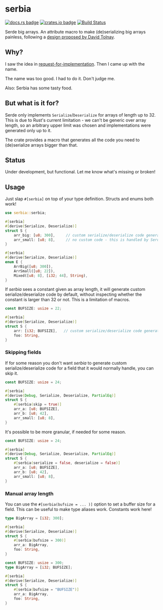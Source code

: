 # serbia

[![docs.rs badge](https://img.shields.io/docsrs/serbia?style=flat-square)](https://docs.rs/serbia/)
[![crates.io badge](https://img.shields.io/crates/v/serbia.svg?style=flat-square&logo=rust)](https://crates.io/crates/serbia/)
[![Build Status](https://img.shields.io/github/workflow/status/uint/serbia/serbia%20CI?logo=Github&style=flat-square)](https://github.com/uint/serbia)

Serde big arrays. An attribute macro to make (de)serializing big arrays painless, following a [design proposed by David Tolnay](https://github.com/dtolnay/request-for-implementation/issues/17).

## Why?
I saw the idea in [request-for-implementation](https://github.com/dtolnay/request-for-implementation). Then I came up with the name.

The name was too good. I had to do it. Don't judge me.

Also: Serbia has some tasty food.

## But what is it for?
Serde only implements `Serialize`/`Deserialize` for arrays of length up to 32. This is due to Rust's current limitation - we can't be generic over array length, so
an arbitrary upper limit was chosen and implementations were generated only up to it.

The crate provides a macro that generates all the code you need to (de)serialize arrays bigger than that.

## Status
Under development, but functional. Let me know what's missing or broken!

## Usage
Just slap `#[serbia]` on top of your type definition. Structs and enums both work!

```rust
use serbia::serbia;

#[serbia]
#[derive(Serialize, Deserialize)]
struct S {
    arr_big: [u8; 300],     // custom serialize/deserialize code generated here
    arr_small: [u8; 8],     // no custom code - this is handled by Serde fine
}

#[serbia]
#[derive(Serialize, Deserialize)]
enum E {
    ArrBig([u8; 300]),
    ArrSmall([u8; 22]),
    Mixed([u8; 8], [i32; 44], String),
}
```

If *serbia* sees a constant given as array length, it will generate custom
serialize/deserialize code by default, without inspecting whether the constant
is larger than 32 or not. This is a limitation of macros.

```rust
const BUFSIZE: usize = 22;

#[serbia]
#[derive(Serialize, Deserialize)]
struct S {
    arr: [i32; BUFSIZE],   // custom serialize/deserialize code generated here
    foo: String,
}
```

### Skipping fields

If for some reason you don't want *serbia* to generate custom serialize/deserialize
code for a field that it would normally handle, you can skip it.

```rust
const BUFSIZE: usize = 24;

#[serbia]
#[derive(Debug, Serialize, Deserialize, PartialEq)]
struct S {
    #[serbia(skip = true)]
    arr_a: [u8; BUFSIZE],
    arr_b: [u8; 42],
    arr_small: [u8; 8],
}
```

It's possible to be more granular, if needed for some reason.

```rust
const BUFSIZE: usize = 24;

#[serbia]
#[derive(Debug, Serialize, Deserialize, PartialEq)]
struct S {
    #[serbia(serialize = false, deserialize = false)]
    arr_a: [u8; BUFSIZE],
    arr_b: [u8; 42],
    arr_small: [u8; 8],
}
```

### Manual array length

You can use the `#[serbia(bufsize = ... )]` option to set a buffer size for
a field. This can be useful to make type aliases work. Constants work here!

```rust
type BigArray = [i32; 300];

#[serbia]
#[derive(Serialize, Deserialize)]
struct S {
    #[serbia(bufsize = 300)]
    arr_a: BigArray,
    foo: String,
}
```

```rust
const BUFSIZE: usize = 300;
type BigArray = [i32; BUFSIZE];

#[serbia]
#[derive(Serialize, Deserialize)]
struct S {
    #[serbia(bufsize = "BUFSIZE")]
    arr_a: BigArray,
    foo: String,
}
```